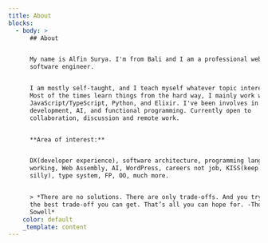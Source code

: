```yaml
---
title: About
blocks:
  - body: >
      ## About


      My name is Alfin Surya. I'm from Bali and I am a professional web-focused
      software engineer.


      I am mostly self-taught, and I teach myself whatever topic interests me.
      Most of the times learn things from the hard way, I mainly work with
      JavaScript/TypeScript, Python, and Elixir. I've been involves in fullstack
      development, AI, and functional programming. Currently open to
      collaboration, discussion and remote work.


      **Area of interest:**


      DX(developer experience), software architecture, programming lang, remote
      working, Web Assembly, AI, WordPress, careers not job, KISS(keep it simple
      silly), type system, FP, OO, much more.


      > *There are no solutions. There are only trade-offs. And you try to get
      the best trade-off you can get. That’s all you can hope for. -Thomas
      Sowell*
    color: default
    _template: content
---
```


